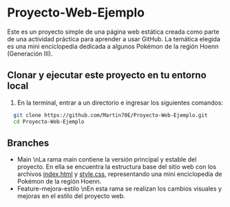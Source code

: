 # Proyecto-Web-Ejemplo

Este es un proyecto simple de una página web estática creada como parte de una actividad práctica para aprender a usar GitHub. La temática elegida es una mini enciclopedia dedicada a algunos Pokémon de la región Hoenn (Generación III).
## Clonar y ejecutar este proyecto en tu entorno local

1. En la terminal, entrar a un directorio e ingresar los siguientes comandos:

```bash
  git clone https://github.com/Martin70E/Proyecto-Web-Ejemplo.git
  cd Proyecto-Web-Ejemplo
```
    
## Branches
- Main
\nLa rama main contiene la versión principal y estable del proyecto. En ella se encuentra la estructura base del sitio web con los archivos [index.html](https://github.com/Martin70E/Proyecto-Web-Ejemplo/blob/main/index.html) y [style.css](https://github.com/Martin70E/Proyecto-Web-Ejemplo/blob/main/style.css), representando una mini enciclopedia de Pokémon de la región Hoenn.
- Feature-mejora-estilo
\nEn esta rama se realizan los cambios visuales y mejoras en el estilo del proyecto web.
